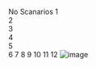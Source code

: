 No	Scanarios
1	
2	
3	
4	
5	
6
7
8
9
10
11
12
![image](https://github.com/user-attachments/assets/6dd423ad-3fe9-4d3f-9af4-647f3ad052c8)
